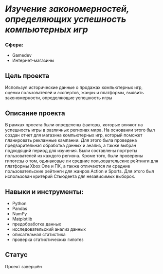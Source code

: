 # _Изучение закономерностей, определяющих успешность компьютерных игр_
### Сфера: 
- Gamedev
- Интернет-магазины
## Цель проекта
Используя исторические данные о продажах компьютерных игр, оценки пользователей и экспертов, жанры и платформы, выявить закономерности, определяющие успешность игры 

## Описание проекта
В рамках проекта были определены факторы, которые влияют на успешность игры в различных регионах мира. На основании этого был создан отчет для магазина компьютерных игр, который поможет планировать рекламные кампании. Для этого была проведена предварительная обработка данных и анализ, а также выбран подходящий период для изучения. Были составлены портреты пользователей из каждого региона. Кроме того, были проверены гипотезы о том, одинаковые ли средние пользовательские рейтинги для платформы Xbox One и ПК, а также отличаются ли средние пользовательские рейтинги для жанров Action и Sports. Для этого был использован критерий Стьюдента для независимых выборок.
## Навыки и инструменты:
- Python
- Pandas
- NumPy
- Matplotlib
- предобработка данных
- исследовательский анализ данных
- описательная статистика
- проверка статистических гипотез

## Статус
Проект завершён
